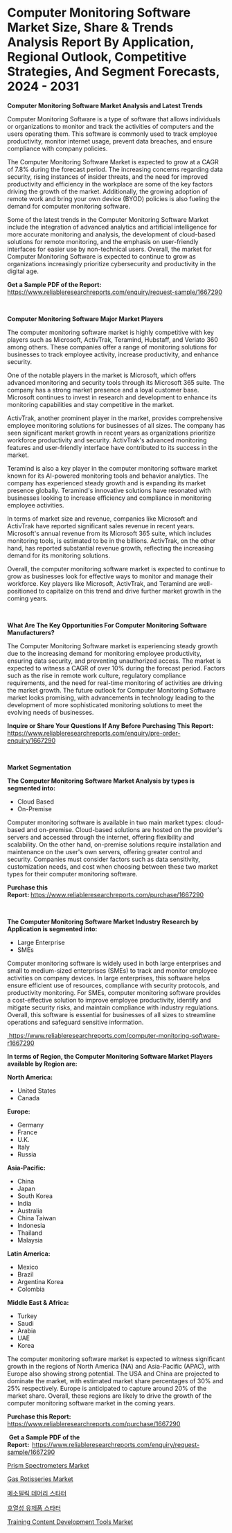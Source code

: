 <p><h1>Computer Monitoring Software Market Size, Share & Trends Analysis Report By Application, Regional Outlook, Competitive Strategies, And Segment Forecasts, 2024 - 2031</h1></p><p><strong>Computer Monitoring Software Market Analysis and Latest Trends</strong></p>
<p><p>Computer Monitoring Software is a type of software that allows individuals or organizations to monitor and track the activities of computers and the users operating them. This software is commonly used to track employee productivity, monitor internet usage, prevent data breaches, and ensure compliance with company policies.</p><p>The Computer Monitoring Software Market is expected to grow at a CAGR of 7.8% during the forecast period. The increasing concerns regarding data security, rising instances of insider threats, and the need for improved productivity and efficiency in the workplace are some of the key factors driving the growth of the market. Additionally, the growing adoption of remote work and bring your own device (BYOD) policies is also fueling the demand for computer monitoring software.</p><p>Some of the latest trends in the Computer Monitoring Software Market include the integration of advanced analytics and artificial intelligence for more accurate monitoring and analysis, the development of cloud-based solutions for remote monitoring, and the emphasis on user-friendly interfaces for easier use by non-technical users. Overall, the market for Computer Monitoring Software is expected to continue to grow as organizations increasingly prioritize cybersecurity and productivity in the digital age.</p></p>
<p><strong>Get a Sample PDF of the Report:&nbsp;</strong> <a href="https://www.reliableresearchreports.com/enquiry/request-sample/1667290">https://www.reliableresearchreports.com/enquiry/request-sample/1667290</a></p>
<p>&nbsp;</p>
<p><strong>Computer Monitoring Software Major Market Players</strong></p>
<p><p>The computer monitoring software market is highly competitive with key players such as Microsoft, ActivTrak, Teramind, Hubstaff, and Veriato 360 among others. These companies offer a range of monitoring solutions for businesses to track employee activity, increase productivity, and enhance security.</p><p>One of the notable players in the market is Microsoft, which offers advanced monitoring and security tools through its Microsoft 365 suite. The company has a strong market presence and a loyal customer base. Microsoft continues to invest in research and development to enhance its monitoring capabilities and stay competitive in the market.</p><p>ActivTrak, another prominent player in the market, provides comprehensive employee monitoring solutions for businesses of all sizes. The company has seen significant market growth in recent years as organizations prioritize workforce productivity and security. ActivTrak's advanced monitoring features and user-friendly interface have contributed to its success in the market.</p><p>Teramind is also a key player in the computer monitoring software market known for its AI-powered monitoring tools and behavior analytics. The company has experienced steady growth and is expanding its market presence globally. Teramind's innovative solutions have resonated with businesses looking to increase efficiency and compliance in monitoring employee activities.</p><p>In terms of market size and revenue, companies like Microsoft and ActivTrak have reported significant sales revenue in recent years. Microsoft's annual revenue from its Microsoft 365 suite, which includes monitoring tools, is estimated to be in the billions. ActivTrak, on the other hand, has reported substantial revenue growth, reflecting the increasing demand for its monitoring solutions.</p><p>Overall, the computer monitoring software market is expected to continue to grow as businesses look for effective ways to monitor and manage their workforce. Key players like Microsoft, ActivTrak, and Teramind are well-positioned to capitalize on this trend and drive further market growth in the coming years.</p></p>
<p>&nbsp;</p>
<p><strong>What Are The Key Opportunities For Computer Monitoring Software Manufacturers?</strong></p>
<p><p>The Computer Monitoring Software market is experiencing steady growth due to the increasing demand for monitoring employee productivity, ensuring data security, and preventing unauthorized access. The market is expected to witness a CAGR of over 10% during the forecast period. Factors such as the rise in remote work culture, regulatory compliance requirements, and the need for real-time monitoring of activities are driving the market growth. The future outlook for Computer Monitoring Software market looks promising, with advancements in technology leading to the development of more sophisticated monitoring solutions to meet the evolving needs of businesses.</p></p>
<p><strong>Inquire or Share Your Questions If Any Before Purchasing This Report:</strong> <a href="https://www.reliableresearchreports.com/enquiry/pre-order-enquiry/1667290">https://www.reliableresearchreports.com/enquiry/pre-order-enquiry/1667290</a></p>
<p>&nbsp;</p>
<p><strong>Market Segmentation</strong></p>
<p><strong>The Computer Monitoring Software Market Analysis by types is segmented into:</strong></p>
<p><ul><li>Cloud Based</li><li>On-Premise</li></ul></p>
<p><p>Computer monitoring software is available in two main market types: cloud-based and on-premise. Cloud-based solutions are hosted on the provider's servers and accessed through the internet, offering flexibility and scalability. On the other hand, on-premise solutions require installation and maintenance on the user's own servers, offering greater control and security. Companies must consider factors such as data sensitivity, customization needs, and cost when choosing between these two market types for their computer monitoring software.</p></p>
<p><strong>Purchase this Report:&nbsp;</strong><a href="https://www.reliableresearchreports.com/purchase/1667290">https://www.reliableresearchreports.com/purchase/1667290</a></p>
<p>&nbsp;</p>
<p><strong>The Computer Monitoring Software Market Industry Research by Application is segmented into:</strong></p>
<p><ul><li>Large Enterprise</li><li>SMEs</li></ul></p>
<p><p>Computer monitoring software is widely used in both large enterprises and small to medium-sized enterprises (SMEs) to track and monitor employee activities on company devices. In large enterprises, this software helps ensure efficient use of resources, compliance with security protocols, and productivity monitoring. For SMEs, computer monitoring software provides a cost-effective solution to improve employee productivity, identify and mitigate security risks, and maintain compliance with industry regulations. Overall, this software is essential for businesses of all sizes to streamline operations and safeguard sensitive information.</p></p>
<p><a href="https://www.reliableresearchreports.com/computer-monitoring-software-r1667290">&nbsp;https://www.reliableresearchreports.com/computer-monitoring-software-r1667290</a></p>
<p><strong>In terms of Region, the Computer Monitoring Software Market Players available by Region are:</strong></p>
<p>
    <p> <strong> North America: </strong>
        <ul>
            <li>United States</li>
            <li>Canada</li>
        </ul>
        </p> 
    <p> <strong> Europe: </strong>
        <ul>
            <li>Germany</li>
            <li>France</li>
            <li>U.K.</li>
            <li>Italy</li>
            <li>Russia</li>
        </ul>
        </p> 
    <p> <strong> Asia-Pacific: </strong>
        <ul>
            <li>China</li>
            <li>Japan</li>
            <li>South Korea</li>
            <li>India</li>
            <li>Australia</li>
            <li>China Taiwan</li>
            <li>Indonesia</li>
            <li>Thailand</li>
            <li>Malaysia</li>
        </ul>
        </p> 
    <p> <strong> Latin America: </strong>
        <ul>
            <li>Mexico</li>
            <li>Brazil</li>
            <li>Argentina Korea</li>
            <li>Colombia</li>
        </ul>
        </p> 
    <p> <strong> Middle East & Africa: </strong>
        <ul>
            <li>Turkey</li>
            <li>Saudi</li>
            <li>Arabia</li>
            <li>UAE</li>
            <li>Korea</li>
        </ul>
    </p>
    </p>
<p><p>The computer monitoring software market is expected to witness significant growth in the regions of North America (NA) and Asia-Pacific (APAC), with Europe also showing strong potential. The USA and China are projected to dominate the market, with estimated market share percentages of 30% and 25% respectively. Europe is anticipated to capture around 20% of the market share. Overall, these regions are likely to drive the growth of the computer monitoring software market in the coming years.</p></p>
<p><strong>Purchase this Report: </strong><a href="https://www.reliableresearchreports.com/purchase/1667290">https://www.reliableresearchreports.com/purchase/1667290</a></p>
<p>&nbsp;<strong>Get a Sample PDF of the Report:&nbsp;&nbsp;</strong><a href="https://www.reliableresearchreports.com/enquiry/request-sample/1667290">https://www.reliableresearchreports.com/enquiry/request-sample/1667290</a></p>
<p><strong></strong></p>
<p><p><a href="https://medium.com/@ruth.murray9056/prism-spectrometers-market-size-share-trends-analysis-report-by-product-light-44ee2711e273">Prism Spectrometers Market</a></p><p><a href="https://medium.com/@rasauncoleman1/global-gas-rotisseries-market-sector-types-applications-market-player-strategies-regional-01d89e9f169c">Gas Rotisseries Market</a></p><p><a href="https://github.com/ThomasElmes2022/Market-Research-Report-List-2/blob/main/845585085938.md">메소필릭 데어리 스타터</a></p><p><a href="https://github.com/bvubpqd5241630/Market-Research-Report-List-4/blob/main/662172385939.md">호열성 유제품 스타터</a></p><p><a href="https://github.com/abdelrhmankishk22/Market-Research-Report-List-5/blob/main/training-content-development-tools-market.md">Training Content Development Tools Market</a></p></p>